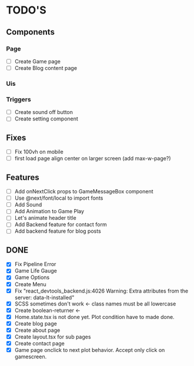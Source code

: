 # TODO'S

## Components

### Page

- [ ] Create Game page
- [ ] Create Blog content page

### Uis

### Triggers

- [ ] Create sound off button
- [ ] Create setting component

## Fixes

- [ ] Fix 100vh on mobile
- [ ] first load page align center on larger screen (add max-w-page?)

## Features

- [ ] Add onNextClick props to GameMessageBox component
- [ ] Use @next/font/local to import fonts
- [ ] Add Sound
- [ ] Add Animation to Game Play
- [ ] Let's animate header title
- [ ] Add Backend feature for contact form
- [ ] Add backend feature for blog posts

## DONE

- [x] Fix Pipeline Error
- [x] Game Life Gauge
- [x] Game Options
- [x] Create Menu
- [x] Fix "react_devtools_backend.js:4026 Warning: Extra attributes from the server: data-lt-installed"
- [x] SCSS sometimes don't work <- class names must be all lowercase
- [x] Create boolean-returner <-
- [x] Home.state.tsx is not done yet. Plot condition have to made done.
- [x] Create blog page
- [x] Create about page
- [x] Create layout.tsx for sub pages
- [x] Create contact page
- [x] Game page onclick to next plot behavior. Accept only click on gamescreen.
